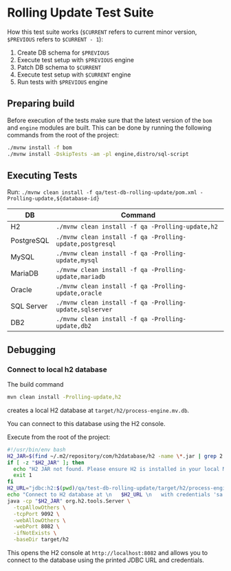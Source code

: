 # Rolling Update Test Suite

How this test suite works (`$CURRENT` refers to current minor version, `$PREVIOUS` refers to `$CURRENT - 1`):

1. Create DB schema for `$PREVIOUS`
1. Execute test setup with `$PREVIOUS` engine
1. Patch DB schema to `$CURRENT`
1. Execute test setup with `$CURRENT` engine
1. Run tests with `$PREVIOUS` engine

## Preparing build

Before execution of the tests make sure that the latest version of the `bom` and `engine` modules are built.
This can be done by running the following commands from the root of the project:

```bash
./mvnw install -f bom 
./mvnw install -DskipTests -am -pl engine,distro/sql-script
```

## Executing Tests

Run: `./mvnw clean install -f qa/test-db-rolling-update/pom.xml -Prolling-update,${database-id}`

| DB         | Command                                                                         |
|------------|---------------------------------------------------------------------------------|
| H2         | `./mvnw clean install -f qa -Prolling-update,h2`         |
| PostgreSQL | `./mvnw clean install -f qa -Prolling-update,postgresql` |
| MySQL      | `./mvnw clean install -f qa -Prolling-update,mysql`      |
| MariaDB    | `./mvnw clean install -f qa -Prolling-update,mariadb`    |
| Oracle     | `./mvnw clean install -f qa -Prolling-update,oracle`     |
| SQL Server | `./mvnw clean install -f qa -Prolling-update,sqlserver`  |
| DB2        | `./mvnw clean install -f qa -Prolling-update,db2`        |

## Debugging

### Connect to local h2 database

The build command 
```bash
mvn clean install -Prolling-update,h2
```
creates a local H2 database at `target/h2/process-engine.mv.db`.

You can connect to this database using the H2 console.

Execute from the root of the project:
```bash
#!/usr/bin/env bash
H2_JAR=$(find ~/.m2/repository/com/h2database/h2 -name \*.jar | grep 2.3 |head -n 1)
if [ -z "$H2_JAR" ]; then
  echo "H2 JAR not found. Please ensure H2 is installed in your local Maven repository."
  exit 1
fi
H2_URL="jdbc:h2:$(pwd)/qa/test-db-rolling-update/target/h2/process-engine;AUTO_SERVER=TRUE;AUTO_SERVER_PORT=18080;LOCK_TIMEOUT=10000"
echo "Connect to H2 database at \n   $H2_URL \n   with credentials 'sa'/'sa'."
java -cp "$H2_JAR" org.h2.tools.Server \
  -tcpAllowOthers \
  -tcpPort 9092 \
  -webAllowOthers \
  -webPort 8082 \
  -ifNotExists \
  -baseDir target/h2
```

This opens the H2 console at `http://localhost:8082` and allows you to connect to the database using the printed JDBC URL and credentials.
